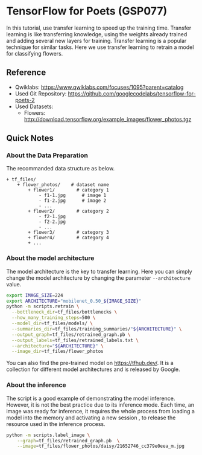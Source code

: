 # TensorFlow for Poets (GSP077)

In this tutorial, use transfer learning to speed up the training time. Transfer learning is like transferring knowledge, using the weights already trained and adding several new layers for training. Transfer learning is a popular technique for similar tasks. Here we use transfer learning to retrain a model for classifying flowers. 



## Reference

* Qwiklabs: https://www.qwiklabs.com/focuses/1095?parent=catalog
* Used Git Repository: https://github.com/googlecodelabs/tensorflow-for-poets-2
* Used Datasets:
  * Flowers: http://download.tensorflow.org/example_images/flower_photos.tgz



## Quick Notes



### About the Data Preparation

The recommanded data structure as below. 

```text
+ tf_files/
	+ flower_photos/    # dataset name
		+ flower1/        # category 1
			- f1-1.jpg      # image 1
			- f1-2.jpg      # image 2
			- ...
		+ flower2/        # category 2
			- f2-1.jpg
			- f2-2.jpg
			- ...
		+ flower3/        # category 3
		+ flower4/        # category 4
		+ ...
```



### About the model architecture

The model architecture is the key to transfer learning. Here you can simply change the model architecture by changing the parameter `--architecture` value.

```sh
export IMAGE_SIZE=224
export ARCHITECTURE="mobilenet_0.50_${IMAGE_SIZE}"
python -m scripts.retrain \
  --bottleneck_dir=tf_files/bottlenecks \
  --how_many_training_steps=500 \
  --model_dir=tf_files/models/ \
  --summaries_dir=tf_files/training_summaries/"${ARCHITECTURE}" \
  --output_graph=tf_files/retrained_graph.pb \
  --output_labels=tf_files/retrained_labels.txt \
  --architecture="${ARCHITECTURE}" \
  --image_dir=tf_files/flower_photos
```

You can also find the pre-trained model on https://tfhub.dev/. It is a collection for different model architectures and is released by Google.



### About the inference

The script is a good example of demonstrating the model inference. However, it is not the best practice due to its inference mode. Each time, an image was ready for inference, it requires the whole process from loading a model into the memory and activating a new session , to release the resource used in the inference process.

```sh
python -m scripts.label_image \
    --graph=tf_files/retrained_graph.pb  \
    --image=tf_files/flower_photos/daisy/21652746_cc379e0eea_m.jpg
```




















